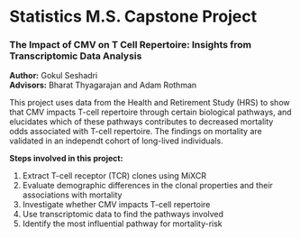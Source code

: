 # Statistics M.S. Capstone Project
### The Impact of CMV on T Cell Repertoire: Insights from Transcriptomic Data Analysis

**Author:** Gokul Seshadri  
**Advisors:** Bharat Thyagarajan and Adam Rothman

This project uses data from the Health and Retirement Study (HRS) to show that CMV impacts T-cell repertoire through certain biological pathways, and elucidates which of these pathways contributes to decreased mortality odds associated with T-cell repertoire. The findings on mortality are validated in an independt cohort of long-lived individuals.

**Steps involved in this project:**
1) Extract T-cell receptor (TCR) clones using MiXCR
2) Evaluate demographic differences in the clonal properties and their associations with mortality
3) Investigate whether CMV impacts T-cell repertoire
4) Use transcriptomic data to find the pathways involved
5) Identify the most influential pathway for mortality-risk


